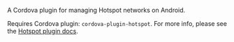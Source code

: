 A Cordova plugin for managing Hotspot networks on Android.

Requires Cordova plugin: `cordova-plugin-hotspot`. For more info, please see the [Hotspot plugin docs](https://github.com/hypery2k/cordova-hotspot-plugin).
